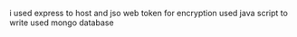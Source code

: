i used express to host and jso web token for encryption 
used java script to write 
used mongo database
